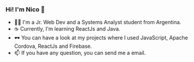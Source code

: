### Hi! I'm Nico 👋
- 👨‍💻 I'm a Jr. Web Dev and a Systems Analyst student from Argentina.
- ☕ Currently, I'm learning ReactJs and Java.
- 🕶 You can have a look at my projects where I used JavaScript, Apache Cordova, ReactJs and Firebase.
- 📫 If you have any question, you can send me a email.
